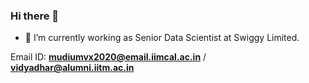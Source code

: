 ### Hi there 👋

- 🔭 I’m currently working as Senior Data Scientist at Swiggy Limited.

Email ID: **mudiumvx2020@email.iimcal.ac.in** / **vidyadhar@alumni.iitm.ac.in**


<!--
**m-vidyadhar/m-vidyadhar** is a ✨ _special_ ✨ repository because its `README.md` (this file) appears on your GitHub profile.

Here are some ideas to get you started:

- 🔭 I’m currently working on ...
- 🌱 I’m currently learning ...
- 👯 I’m looking to collaborate on ...
- 🤔 I’m looking for help with ...
- 💬 Ask me about ...
- 📫 How to reach me: ...
- 😄 Pronouns: ...
- ⚡ Fun fact: ...
-->
